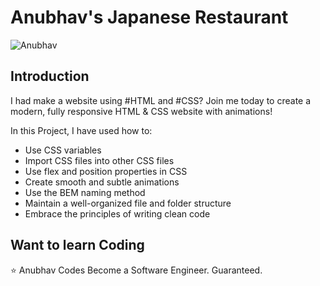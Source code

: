 # Anubhav's Japanese Restaurant
![Anubhav](https://i.ibb.co/dBxww2c/Sushi.png)

## Introduction
I had make a website using #HTML and #CSS? Join me today to create a modern, fully responsive HTML & CSS website with animations!
 
In this Project, I have used how to:
- Use CSS variables
- Import CSS files into other CSS files
- Use flex and position properties in CSS
- Create smooth and subtle animations
- Use the BEM naming method
- Maintain a well-organized file and folder structure
-  Embrace the principles of writing clean code

## Want to learn Coding
⭐ Anubhav Codes
Become a Software Engineer. Guaranteed.

